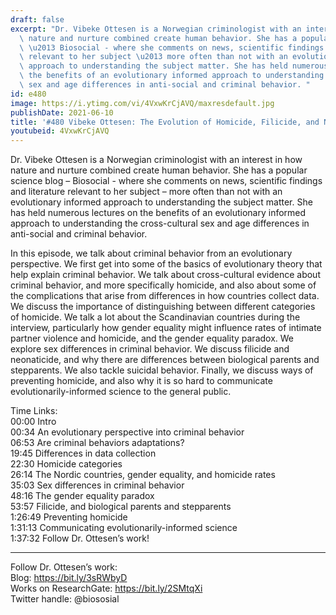 ```yaml
---
draft: false
excerpt: "Dr. Vibeke Ottesen is a Norwegian criminologist with an interest in how\
  \ nature and nurture combined create human behavior. She has a popular science blog\
  \ \u2013 Biosocial - where she comments on news, scientific findings and literature\
  \ relevant to her subject \u2013 more often than not with an evolutionary informed\
  \ approach to understanding the subject matter. She has held numerous lectures on\
  \ the benefits of an evolutionary informed approach to understanding the cross-cultural\
  \ sex and age differences in anti-social and criminal behavior. "
id: e480
image: https://i.ytimg.com/vi/4VxwKrCjAVQ/maxresdefault.jpg
publishDate: 2021-06-10
title: '#480 Vibeke Ottesen: The Evolution of Homicide, Filicide, and Neonaticide'
youtubeid: 4VxwKrCjAVQ
---
```

Dr. Vibeke Ottesen is a Norwegian criminologist with an interest in how nature and nurture combined create human behavior. She has a popular science blog – Biosocial - where she comments on news, scientific findings and literature relevant to her subject – more often than not with an evolutionary informed approach to understanding the subject matter. She has held numerous lectures on the benefits of an evolutionary informed approach to understanding the cross-cultural sex and age differences in anti-social and criminal behavior. 

In this episode, we talk about criminal behavior from an evolutionary perspective. We first get into some of the basics of evolutionary theory that help explain criminal behavior. We talk about cross-cultural evidence about criminal behavior, and more specifically homicide, and also about some of the complications that arise from differences in how countries collect data. We discuss the importance of distinguishing between different categories of homicide. We talk a lot about the Scandinavian countries during the interview, particularly how gender equality might influence rates of intimate partner violence and homicide, and the gender equality paradox. We explore sex differences in criminal behavior. We discuss filicide and neonaticide, and why there are differences between biological parents and stepparents. We also tackle suicidal behavior. Finally, we discuss ways of preventing homicide, and also why it is so hard to communicate evolutionarily-informed science to the general public.

Time Links:  
00:00  Intro  
00:34  An evolutionary perspective into criminal behavior  
06:53  Are criminal behaviors adaptations?  
19:45  Differences in data collection  
22:30  Homicide categories  
26:14  The Nordic countries, gender equality, and homicide rates  
35:03  Sex differences in criminal behavior  
48:16  The gender equality paradox  
53:57  Filicide, and biological parents and stepparents  
1:26:49  Preventing homicide  
1:31:13  Communicating evolutionarily-informed science  
1:37:32  Follow Dr. Ottesen’s work!

---

Follow Dr. Ottesen’s work:  
Blog: https://bit.ly/3sRWbyD  
Works on ResearchGate: https://bit.ly/2SMtqXi  
Twitter handle: @biososial
